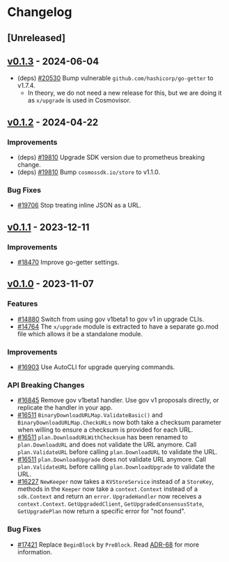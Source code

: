 <!--
Guiding Principles:
Changelogs are for humans, not machines.
There should be an entry for every single version.
The same types of changes should be grouped.
Versions and sections should be linkable.
The latest version comes first.
The release date of each version is displayed.
Mention whether you follow Semantic Versioning.
Usage:
Change log entries are to be added to the Unreleased section under the
appropriate stanza (see below). Each entry should ideally include a tag and
the Github issue reference in the following format:
* (<tag>) [#<issue-number>] Changelog message.
Types of changes (Stanzas):
"Features" for new features.
"Improvements" for changes in existing functionality.
"Deprecated" for soon-to-be removed features.
"Bug Fixes" for any bug fixes.
"API Breaking" for breaking exported APIs used by developers building on SDK.
Ref: https://keepachangelog.com/en/1.0.0/
-->

# Changelog

## [Unreleased]

## [v0.1.3](https://github.com/cosmos/cosmos-sdk/releases/tag/x/upgrade/v0.1.3) - 2024-06-04

* (deps) [#20530](https://github.com/cosmos/cosmos-sdk/pull/20530) Bump vulnerable `github.com/hashicorp/go-getter` to v1.7.4.
    * In theory, we do not need a new release for this, but we are doing it as `x/upgrade` is used in Cosmovisor.

## [v0.1.2](https://github.com/cosmos/cosmos-sdk/releases/tag/x/upgrade/v0.1.2) - 2024-04-22

### Improvements

* (deps) [#19810](https://github.com/cosmos/cosmos-sdk/pull/19810) Upgrade SDK version due to prometheus breaking change.
* (deps) [#19810](https://github.com/cosmos/cosmos-sdk/pull/19810) Bump `cosmossdk.io/store` to v1.1.0.

### Bug Fixes

* [#19706](https://github.com/cosmos/cosmos-sdk/pull/19706) Stop treating inline JSON as a URL.

## [v0.1.1](https://github.com/cosmos/cosmos-sdk/releases/tag/x/upgrade/v0.1.1) - 2023-12-11

### Improvements

* [#18470](https://github.com/cosmos/cosmos-sdk/pull/18470) Improve go-getter settings.

## [v0.1.0](https://github.com/cosmos/cosmos-sdk/releases/tag/x/upgrade/v0.1.0) - 2023-11-07

### Features

* [#14880](https://github.com/cosmos/cosmos-sdk/pull/14880) Switch from using gov v1beta1 to gov v1 in upgrade CLIs.
* [#14764](https://github.com/cosmos/cosmos-sdk/pull/14764) The `x/upgrade` module is extracted to have a separate go.mod file which allows it be a standalone module.

### Improvements

* [#16903](https://github.com/cosmos/cosmos-sdk/pull/16903) Use AutoCLI for upgrade querying commands.

### API Breaking Changes

* [#16845](https://github.com/cosmos/cosmos-sdk/pull/16845) Remove gov v1beta1 handler. Use gov v1 proposals directly, or replicate the handler in your app.
* [#16511](https://github.com/cosmos/cosmos-sdk/pull/16511) `BinaryDownloadURLMap.ValidateBasic()` and `BinaryDownloadURLMap.CheckURLs` now both take a checksum parameter when willing to ensure a checksum is provided for each URL.
* [#16511](https://github.com/cosmos/cosmos-sdk/pull/16511) `plan.DownloadURLWithChecksum` has been renamed to `plan.DownloadURL` and does not validate the URL anymore. Call `plan.ValidateURL` before calling `plan.DownloadURL` to validate the URL.
* [#16511](https://github.com/cosmos/cosmos-sdk/pull/16511) `plan.DownloadUpgrade` does not validate URL anymore. Call `plan.ValidateURL` before calling `plan.DownloadUpgrade` to validate the URL.
* [#16227](https://github.com/cosmos/cosmos-sdk/issues/16227) `NewKeeper` now takes a `KVStoreService` instead of a `StoreKey`, methods in the `Keeper` now take a `context.Context` instead of a `sdk.Context` and return an `error`. `UpgradeHandler` now receives a `context.Context`. `GetUpgradedClient`, `GetUpgradedConsensusState`, `GetUpgradePlan` now return a specific error for "not found".

### Bug Fixes

* [#17421](https://github.com/cosmos/cosmos-sdk/pull/17421) Replace `BeginBlock` by `PreBlock`. Read [ADR-68](https://github.com/cosmos/cosmos-sdk/blob/main/docs/architecture/adr-068-preblock.md) for more information.
